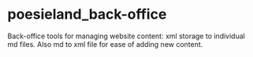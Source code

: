 # poesieland_back-office

Back-office tools for managing website content: xml storage to individual md files. Also md to xml file for ease of adding new content.
